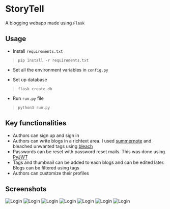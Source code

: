 # StoryTell

A blogging webapp made using `Flask`

## Usage

* Install `requirements.txt`

>```pip install -r requirements.txt```

* Set all the environment variables in `config.py`

* Set up database

>```flask create_db```

* Run `run.py` file

>```python3 run.py```

## Key functionalities

* Authors can sign up and sign in
* Authors can write blogs in a richtext area. I used [summernote](https://summernote.org/) and bleached unwanted tags using [bleach](https://pypi.org/project/bleach/)
* Passwords can be reset with password reset mails. This was done using [PyJWT](https://pyjwt.readthedocs.io/en/latest/)
* Tags and thumbnail can be added to each blogs and can be edited later. Blogs can be filtered using tags
* Authors can customize their profiles

## Screenshots

![Login](screenshots/login.jpeg "Login")
![Login](screenshots/homepage.jpeg "Login")
![Login](screenshots/write_blog.jpeg "Login")
![Login](screenshots/blog_page.jpeg "Login")
![Login](screenshots/profile.jpeg "Login")
![Login](screenshots/update_blog.jpeg "Login")
![Login](screenshots/iphone_home.jpeg "Login")